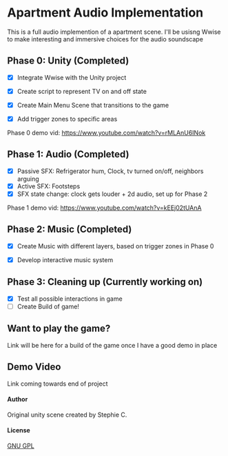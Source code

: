 


# Apartment Audio Implementation
This is a full audio implemention of a apartment scene. I'll be usisng Wwise to make interesting and immersive choices for the audio soundscape


## Phase 0: Unity (Completed)
- [x] Integrate Wwise with the Unity project
- [x] Create script to represent TV on and off state
- [x] Create Main Menu Scene that transitions to the game
- [x] Add trigger zones to specific areas


Phase 0 demo vid: https://www.youtube.com/watch?v=rMLAnU6INok

## Phase 1: Audio (Completed)
- [x] Passive SFX: Refrigerator hum,  Clock, tv turned on/off, neighbors arguing
- [x] Active SFX: Footsteps
- [x] SFX state change: clock gets louder + 2d audio, set up for Phase 2  

Phase 1 demo vid: https://www.youtube.com/watch?v=kEEj02tUAnA

## Phase 2: Music (Completed)
- [x] Create Music with different layers, based on trigger zones in Phase 0
- [x] Develop interactive music system  


## Phase 3: Cleaning up (Currently working on)
- [x] Test all possible interactions in game
- [ ] Create Build of game! 

## Want to play the game? 
Link will be here for a build of the game once I have a good demo in place 


## Demo Video
Link coming towards end of project

#### Author
Original unity scene created by Stephie C. 

#### License
[GNU GPL](https://choosealicense.com/licenses/gpl-3.0/)
